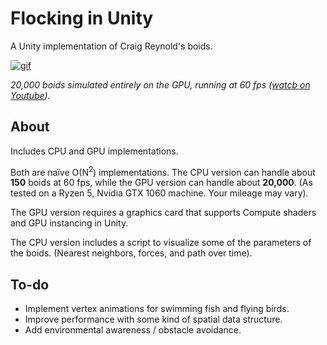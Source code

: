 # Flocking in Unity
A Unity implementation of Craig Reynold's boids.

[![gif](https://media.giphy.com/media/jnUMgg3GFzhwUxxwfg/giphy.gif)](https://youtu.be/JlhW6CCkrhY "Flocking in Unity")

*20,000 boids simulated entirely on the GPU, running at 60 fps ([watcb on Youtube](https://youtu.be/JlhW6CCkrhY)).*

## About

Includes CPU and GPU implementations.

Both are naïve O(N<sup>2</sup>) implementations. The CPU version can handle about **150** boids at 60 fps, while the GPU version can handle about **20,000**. (As tested on a Ryzen 5, Nvidia GTX 1060 machine. Your mileage may vary).

The GPU version requires a graphics card that supports Compute shaders and GPU instancing in Unity.

The CPU version includes a script to visualize some of the parameters of the boids. (Nearest neighbors, forces, and path over time).

## To-do

- Implement vertex animations for swimming fish and flying birds.
- Improve performance with some kind of spatial data structure.
- Add environmental awareness / obstacle avoidance.